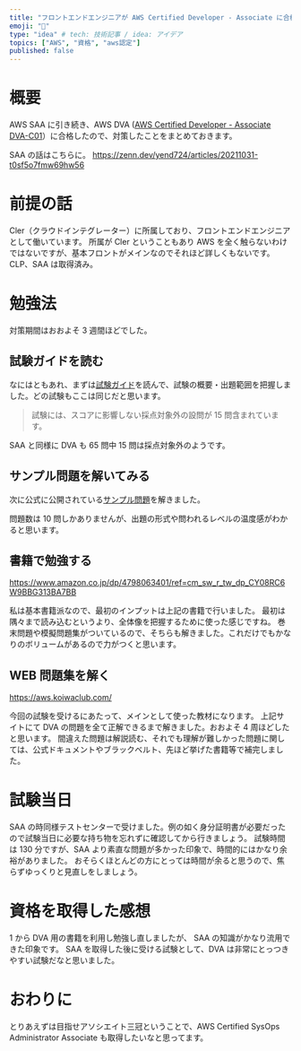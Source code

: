 ```yaml
---
title: "フロントエンドエンジニアが AWS Certified Developer - Associate に合格した話"
emoji: "📘"
type: "idea" # tech: 技術記事 / idea: アイデア
topics: ["AWS", "資格", "aws認定"]
published: false
---
```


# 概要

AWS SAA に引き続き、AWS DVA ([AWS Certified Developer - Associate DVA-C01](https://aws.amazon.com/jp/certification/certified-developer-associate/)）に合格したので、対策したことをまとめておきます。

SAA の話はこちらに。
https://zenn.dev/yend724/articles/20211031-t0sf5o7fmw69hw56

# 前提の話

Cler（クラウドインテグレーター）に所属しており、フロントエンドエンジニアとして働いています。
所属が Cler ということもあり AWS を全く触らないわけではないですが、基本フロントがメインなのでそれほど詳しくもないです。
CLP、SAA は取得済み。

# 勉強法

対策期間はおおよそ 3 週間ほどでした。

## 試験ガイドを読む

なにはともあれ、まずは[試験ガイド](https://d1.awsstatic.com/ja_JP/training-and-certification/docs-dev-associate/AWS-Certified-Developer-Associate_Exam-Guide.pdf)を読んで、試験の概要・出題範囲を把握しました。どの試験もここは同じだと思います。

> 試験には、スコアに影響しない採点対象外の設問が 15 問含まれています。

SAA と同様に DVA も 65 問中 15 問は採点対象外のようです。

## サンプル問題を解いてみる

次に公式に公開されている[サンプル問題](https://d1.awsstatic.com/ja_JP/training-and-certification/docs-dev-associate/AWS-Certified-Developer-Associate_Sample-Questions.pdf)を解きました。

問題数は 10 問しかありませんが、出題の形式や問われるレベルの温度感がわかると思います。

## 書籍で勉強する

https://www.amazon.co.jp/dp/4798063401/ref=cm_sw_r_tw_dp_CY08RC6W9BBG313BA7BB

私は基本書籍派なので、最初のインプットは上記の書籍で行いました。
最初は隅々まで読み込むというより、全体像を把握するために使った感じですね。
巻末問題や模擬問題集がついているので、そちらも解きました。これだけでもかなりのボリュームがあるので力がつくと思います。

## WEB 問題集を解く

https://aws.koiwaclub.com/

今回の試験を受けるにあたって、メインとして使った教材になります。
上記サイトにて DVA の問題を全て正解できるまで解きました。おおよそ 4 周ほどしたと思います。
間違えた問題は解説読む、それでも理解が難しかった問題に関しては、公式ドキュメントやブラックベルト、先ほど挙げた書籍等で補完しました。

# 試験当日

SAA の時同様テストセンターで受けました。例の如く身分証明書が必要だったので試験当日に必要な持ち物を忘れずに確認してから行きましょう。
試験時間は 130 分ですが、SAA より素直な問題が多かった印象で、時間的にはかなり余裕がありました。
おそらくほとんどの方にとっては時間が余ると思うので、焦らずゆっくりと見直しをしましょう。

# 資格を取得した感想

1 から DVA 用の書籍を利用し勉強し直しましたが、 SAA の知識がかなり流用できた印象です。
SAA を取得した後に受ける試験として、DVA は非常にとっつきやすい試験だなと思いました。

# おわりに

とりあえずは目指せアソシエイト三冠ということで、AWS Certified SysOps Administrator Associate も取得したいなと思ってます。
